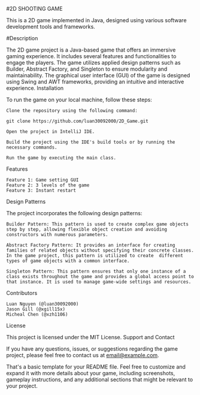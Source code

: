#2D SHOOTING GAME

This is a 2D game implemented in Java, designed using various software development tools and frameworks.

#Description

The 2D game project is a Java-based game that offers an immersive gaming experience. It includes several features and functionalities to engage the players. The game utilizes applied design patterns such as Builder, Abstract Factory, and Singleton to ensure modularity and maintainability. The graphical user interface (GUI) of the game is designed using Swing and AWT frameworks, providing an intuitive and interactive experience.
Installation

To run the game on your local machine, follow these steps:

    Clone the repository using the following command:

    git clone https://github.com/luan30092000/2D_Game.git

    Open the project in IntelliJ IDE.

    Build the project using the IDE's build tools or by running the necessary commands.

    Run the game by executing the main class.

Features

    Feature 1: Game setting GUI
    Feature 2: 3 levels of the game
    Feature 3: Instant restart


Design Patterns

The project incorporates the following design patterns:

    Builder Pattern: This pattern is used to create complex game objects step by step, allowing flexible object creation and avoiding constructors with numerous parameters.

    Abstract Factory Pattern: It provides an interface for creating families of related objects without specifying their concrete classes. In the game project, this pattern is utilized to create  different types of game objects with a common interface.

    Singleton Pattern: This pattern ensures that only one instance of a class exists throughout the game and provides a global access point to that instance. It is used to manage game-wide settings and resources.

Contributors

    Luan Nguyen (@luan30092000)
    Jason Gill (@xgill15x)
    Micheal Chen (@xzh1106)
    

License

This project is licensed under the MIT License.
Support and Contact

If you have any questions, issues, or suggestions regarding the game project, please feel free to contact us at email@example.com.

That's a basic template for your README file. Feel free to customize and expand it with more details about your game, including screenshots, gameplay instructions, and any additional sections that might be relevant to your project.
